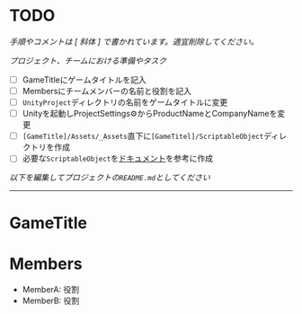 # TODO

_手順やコメントは [ _斜体_ ] で書かれています。適宜削除してください。_

_プロジェクト、チームにおける準備やタスク_
- [ ] GameTitleにゲームタイトルを記入
- [ ] Membersにチームメンバーの名前と役割を記入
- [ ] `UnityProject`ディレクトリの名前をゲームタイトルに変更
- [ ] Unityを起動しProjectSettings⚙からProductNameとCompanyNameを変更
- [ ] `[GameTitle]/Assets/_Assets`直下に`[GameTitel]/ScriptableObject`ディレクトリを作成
- [ ] 必要な`ScriptableObject`を[ドキュメント](https://github.com/kugimasa/UnityTeamDevTemplate/blob/main/SilCilSystemDocuments/Contents.md)を参考に作成

_以下を編集してプロジェクトの`README.md`としてください_

---

# GameTitle

# Members
- MemberA: 役割
- MemberB: 役割
